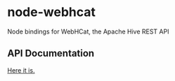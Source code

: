 # node-webhcat
Node bindings for WebHCat, the Apache Hive REST API

## API Documentation
[Here it is.](https://bamazap.github.io/node-webhcat/)
